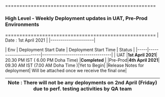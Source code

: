 =====================================================
   ### **High Level - Weekly Deployment updates in UAT, Pre-Prod Environments**
=====================================================
| Date  : 1st April 2021 |
|----------------------|

| Env | Deployment Start Date | Deployment Start Time | Status |
|-----|-----------------------|-----------------------------------|
| UAT |**1st April 2021**| 20.30 PM IST ( 6.00 PM Doha Time) |**Completed** |
|Pre-Prod|**4th April 2021**| 09.30 AM IST (7.00 AM Doha Time )|Yet to Begin|
|Release Notes for deployment| Will be attached once we receive the final one|

| **Note :** There will not be any deployments on 2nd April (Friday) due to perf. testing activities by QA team |
|--|

